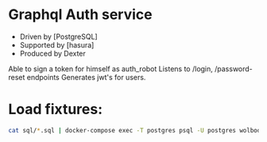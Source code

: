 # Graphql Auth service

- Driven by [PostgreSQL]
- Supported by [hasura]
- Produced by Dexter


Able to sign a token for himself as auth_robot
Listens to /login, /password-reset endpoints
Generates jwt's for users.


# Load fixtures:
```bash 
cat sql/*.sql | docker-compose exec -T postgres psql -U postgres wolbodo
```